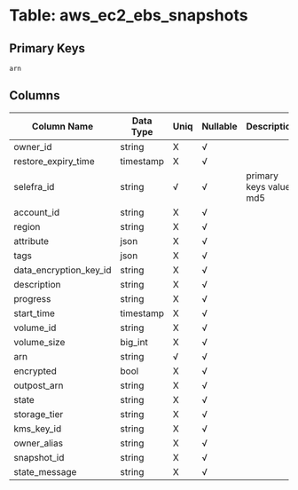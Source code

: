 # Table: aws_ec2_ebs_snapshots

## Primary Keys 

```
arn
```


## Columns 

|  Column Name   |  Data Type  | Uniq | Nullable | Description | 
|  ----  | ----  | ----  | ----  | ---- | 
| owner_id | string | X | √ |  | 
| restore_expiry_time | timestamp | X | √ |  | 
| selefra_id | string | √ | √ | primary keys value md5 | 
| account_id | string | X | √ |  | 
| region | string | X | √ |  | 
| attribute | json | X | √ |  | 
| tags | json | X | √ |  | 
| data_encryption_key_id | string | X | √ |  | 
| description | string | X | √ |  | 
| progress | string | X | √ |  | 
| start_time | timestamp | X | √ |  | 
| volume_id | string | X | √ |  | 
| volume_size | big_int | X | √ |  | 
| arn | string | √ | √ |  | 
| encrypted | bool | X | √ |  | 
| outpost_arn | string | X | √ |  | 
| state | string | X | √ |  | 
| storage_tier | string | X | √ |  | 
| kms_key_id | string | X | √ |  | 
| owner_alias | string | X | √ |  | 
| snapshot_id | string | X | √ |  | 
| state_message | string | X | √ |  | 


